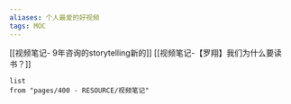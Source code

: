 ```yaml
---
aliases: 个人最爱的好视频
tags: MOC 
---
```

[[视频笔记- 9年咨询的storytelling新的]]
[[视频笔记-【罗翔】我们为什么要读书？]]

```dataview
list
from "pages/400 - RESOURCE/视频笔记"
```
